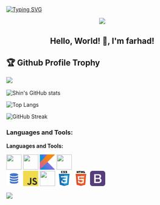 [![Typing SVG](https://readme-typing-svg.herokuapp.com?multiline=true&width=500&lines=Data+science+ML+web+and+developer.++++++++++)](https://git.io/typing-svg)

<p align="center">
  <img width="92" src="https://www.python.org/static/img/python-logo.png" />
</p>  
<h2 align="center"> Hello, World! 👋, I'm farhad!</h2>




<h2>🏆 Github Profile Trophy</h2>
<img width=800 src="https://github-profile-trophy.vercel.app/?username=farhadfarokhseresht&column=9&theme=gruvbox&no-frame=true"/>

![Shin's GitHub stats](https://github-readme-stats.vercel.app/api?username=farhadfarokhseresht&show_icons=true&theme=tokyonight)


![Top Langs](https://github-readme-stats.vercel.app/api/top-langs/?username=farhadfarokhseresht&layout=compact)

![GitHub Streak](https://github-readme-streak-stats.herokuapp.com?user=farhadfarokhseresht&theme=neon-palenight&hide_border=true)

<h3 align="left">Languages and Tools:</h3>





**Languages and Tools:**  

<code><img width="40" height="40" src="https://raw.githubusercontent.com/shinokada/shinokada/master/assets/python.png"></code>
<code><img width="40" height="40" src="https://raw.githubusercontent.com/shinokada/shinokada/master/assets/php.png"></code>
<code><img width="40" height="40" src="https://github.com/github/explore/blob/main/topics/kotlin/kotlin.png?raw=true"></code>
<code><img width="40" height="40" src="https://www.r-project.org/Rlogo.png"/></code>  
<code><img width="40" height="40" src="https://github.com/github/explore/blob/main/topics/sql/sql.png?raw=true"></code>
<code><img width="40" height="40" src="https://github.com/github/explore/blob/main/topics/javascript/javascript.png?raw=true"></code>
<code><img width="40" height="40" src="https://raw.githubusercontent.com/shinokada/shinokada/master/assets/php.png"></code>
<code><img width="40" height="40" src="https://raw.githubusercontent.com/devicons/devicon/master/icons/css3/css3-original-wordmark.svg"></code>
<code><img width="40" height="40" src="https://raw.githubusercontent.com/devicons/devicon/master/icons/html5/html5-original-wordmark.svg" ></code>
<code><img width="40" height="40" src="https://github.com/github/explore/blob/main/topics/bootstrap/bootstrap.png?raw=true" ></code>


![](https://komarev.com/ghpvc/?username=farhadfarokhseresht)
